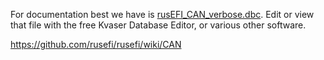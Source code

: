 For documentation best we have is [rusEFI_CAN_verbose.dbc](rusEFI_CAN_verbose.dbc). Edit or view that file with the free Kvaser Database Editor, or various other software.

https://github.com/rusefi/rusefi/wiki/CAN
